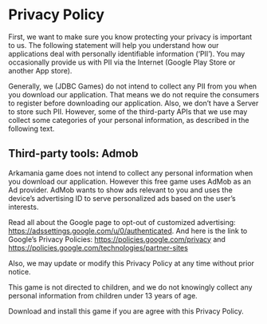 # Privacy Policy

First, we want to make sure you know protecting your privacy is important to us. The following statement will help you understand how our applications deal with personally identifiable information (‘PII’).
You may occasionally provide us with PII via the Internet (Google Play Store or another App store).

Generally, we (JDBC Games) do not intend to collect any PII from you when you download our application. 
That means we do not require the consumers to register before downloading our application. 
Also, we don’t have a Server to store such PII. However, some of the third-party APIs that we use may collect some categories of your personal information, as described in the following text.

## Third-party tools: Admob

Arkamania game does not intend to collect any personal information when you download our application. However this free game uses AdMob as an Ad provider.
AdMob wants to show ads relevant to you and uses the device’s advertising ID to serve personalized ads based on the user’s interests. 

Read all about the Google page to opt-out of customized advertising: https://adssettings.google.com/u/0/authenticated. 
And here is the link to Google’s Privacy Policies: https://policies.google.com/privacy and https://policies.google.com/technologies/partner-sites

Also, we may update or modify this Privacy Policy at any time without prior notice.

This game is not directed to children, and we do not knowingly collect any personal information from children under 13 years of age.

Download and install this game if you are agree with this Privacy Policy.

